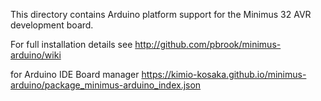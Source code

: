 This directory contains Arduino platform support for the Minimus 32 AVR
development board.

For full installation details see
http://github.com/pbrook/minimus-arduino/wiki

for Arduino IDE Board manager
https://kimio-kosaka.github.io/minimus-arduino/package_minimus-arduino_index.json
